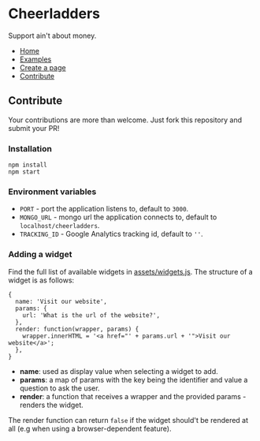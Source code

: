 # Cheerladders

Support ain't about money.

* [Home](https://cheerladders.xyz/)
* [Examples](https://cheerladders.xyz/#examples)
* [Create a page](https://cheerladders.xyz/create)
* [Contribute](#contribute)

## Contribute

Your contributions are more than welcome.
Just fork this repository and submit your PR!

### Installation

```
npm install
npm start
```

### Environment variables

* `PORT` - port the application listens to, default to `3000`.
* `MONGO_URL` - mongo url the application connects to, default to `localhost/cheerladders`.
* `TRACKING_ID` - Google Analytics tracking id, default to `''`.

### Adding a widget

Find the full list of available widgets in [assets/widgets.js](https://github.com/Zhouzi/cheerladders/blob/master/assets/widgets.js).
The structure of a widget is as follows:

```
{
  name: 'Visit our website',
  params: {
    url: 'What is the url of the website?',
  },
  render: function(wrapper, params) {
    wrapper.innerHTML = '<a href="' + params.url + '">Visit our website</a>';
  },
}
```

* **name**: used as display value when selecting a widget to add.
* **params**: a map of params with the key being the identifier and value a question to ask the user.
* **render**: a function that receives a wrapper and the provided params - renders the widget.

The render function can return `false` if the widget should't be rendered at all (e.g when using a browser-dependent feature).
